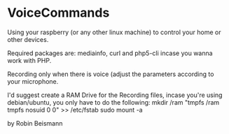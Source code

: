 VoiceCommands
=============

Using your raspberry (or any other linux machine) to control your home or other devices.

Required packages are: mediainfo, curl and php5-cli incase you wanna work with PHP.

Recording only when there is voice (adjust the parameters according to your microphone.

I'd suggest create a RAM Drive for the Recording files, incase you're using debian/ubuntu, you only have to do the following:
mkdir /ram
"tmpfs    /ram     tmpfs    nosuid    0    0" >> /etc/fstab
sudo mount -a

by Robin Beismann
